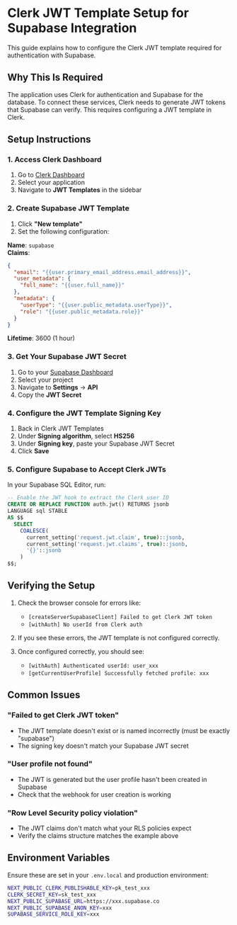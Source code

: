 # Clerk JWT Template Setup for Supabase Integration

This guide explains how to configure the Clerk JWT template required for authentication with Supabase.

## Why This Is Required

The application uses Clerk for authentication and Supabase for the database. To connect these services, Clerk needs to generate JWT tokens that Supabase can verify. This requires configuring a JWT template in Clerk.

## Setup Instructions

### 1. Access Clerk Dashboard

1. Go to [Clerk Dashboard](https://dashboard.clerk.com/)
2. Select your application
3. Navigate to **JWT Templates** in the sidebar

### 2. Create Supabase JWT Template

1. Click **"New template"**
2. Set the following configuration:

**Name**: `supabase`  
**Claims**:
```json
{
  "email": "{{user.primary_email_address.email_address}}",
  "user_metadata": {
    "full_name": "{{user.full_name}}"
  },
  "metadata": {
    "userType": "{{user.public_metadata.userType}}",
    "role": "{{user.public_metadata.role}}"
  }
}
```

**Lifetime**: 3600 (1 hour)

### 3. Get Your Supabase JWT Secret

1. Go to your [Supabase Dashboard](https://app.supabase.com/)
2. Select your project
3. Navigate to **Settings** → **API**
4. Copy the **JWT Secret**

### 4. Configure the JWT Template Signing Key

1. Back in Clerk JWT Templates
2. Under **Signing algorithm**, select **HS256**
3. Under **Signing key**, paste your Supabase JWT Secret
4. Click **Save**

### 5. Configure Supabase to Accept Clerk JWTs

In your Supabase SQL Editor, run:

```sql
-- Enable the JWT hook to extract the Clerk user ID
CREATE OR REPLACE FUNCTION auth.jwt() RETURNS jsonb
LANGUAGE sql STABLE
AS $$
  SELECT 
    COALESCE(
      current_setting('request.jwt.claim', true)::jsonb,
      current_setting('request.jwt.claims', true)::jsonb,
      '{}'::jsonb
    )
$$;
```

## Verifying the Setup

1. Check the browser console for errors like:
   - `[createServerSupabaseClient] Failed to get Clerk JWT token`
   - `[withAuth] No userId from Clerk auth`

2. If you see these errors, the JWT template is not configured correctly.

3. Once configured correctly, you should see:
   - `[withAuth] Authenticated userId: user_xxx`
   - `[getCurrentUserProfile] Successfully fetched profile: xxx`

## Common Issues

### "Failed to get Clerk JWT token"
- The JWT template doesn't exist or is named incorrectly (must be exactly "supabase")
- The signing key doesn't match your Supabase JWT secret

### "User profile not found"
- The JWT is generated but the user profile hasn't been created in Supabase
- Check that the webhook for user creation is working

### "Row Level Security policy violation"
- The JWT claims don't match what your RLS policies expect
- Verify the claims structure matches the example above

## Environment Variables

Ensure these are set in your `.env.local` and production environment:

```bash
NEXT_PUBLIC_CLERK_PUBLISHABLE_KEY=pk_test_xxx
CLERK_SECRET_KEY=sk_test_xxx
NEXT_PUBLIC_SUPABASE_URL=https://xxx.supabase.co
NEXT_PUBLIC_SUPABASE_ANON_KEY=xxx
SUPABASE_SERVICE_ROLE_KEY=xxx
```